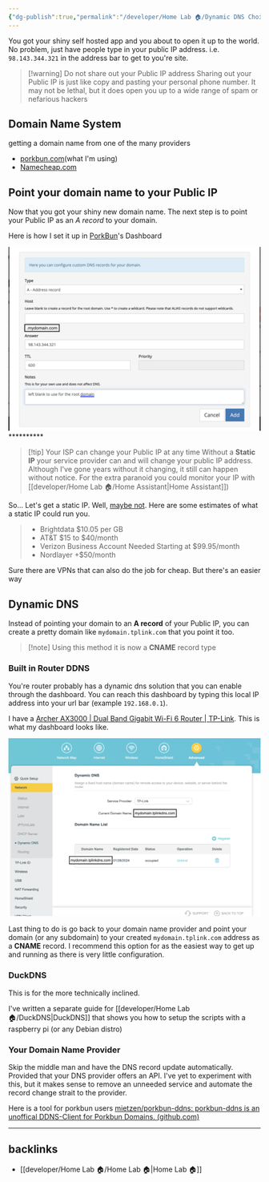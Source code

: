 ```yaml
---
{"dg-publish":true,"permalink":"/developer/Home Lab 🏠/Dynamic DNS Choices/"}
---
```


You got your shiny self hosted app and you about to open it up to the world. No problem, just have people type in your public IP address. i.e. `98.143.344.321` in the address bar to get to you're site. 

> [!warning] Do not share out your Public IP address
> Sharing out your Public IP is just like copy and pasting your personal phone number. It may not be lethal, but it does open you up to a wide range of spam or nefarious hackers

## Domain Name System

getting a domain name from one of the many providers
- [porkbun.com](https://porkbun.com/)(what I'm using)
- [Namecheap.com](https://www.namecheap.com/)

## Point your domain name to your Public IP

Now that you got your shiny new domain name. The next step is to point your Public IP as an *A record* to your domain.

Here is how I set it up in [PorkBun](https://porkbun.com/)'s Dashboard

![attachments/dynamic-dns-a-record 1.png|dynamic-dns-a-record](/img/user/attachments/dynamic-dns-a-record%201.png)**********

> [!tip] Your ISP can change your Public IP at any time
> Without a **Static IP** your service provider can and will change your public IP address. Although I've gone years without it changing, it still can happen without notice. For the extra paranoid you could monitor your IP with [[developer/Home Lab 🏠/Home Assistant\|Home Assistant]])

So... Let's get a static IP. Well, [maybe not](https://blog.noip.com/cost-of-a-static-ip-address-2). Here are some estimates of what a static IP could run you. 

> - Brightdata $10.05 per GB
> - AT&T $15 to $40/month
> - Verizon Business Account Needed Starting at $99.95/month
> - Nordlayer +$50/month

Sure there are VPNs that can also do the job for cheap. But there's an easier way
## Dynamic DNS

Instead of pointing your domain to an **A record** of your Public IP, you can create a pretty domain like `mydomain.tplink.com` that you point it too.

> [!note] Using this method it is now a **CNAME** record type

### Built in Router DDNS

You're router probably has a dynamic dns solution that you can enable through the dashboard. You can reach this dashboard by typing this local IP address into your url bar (example `192.168.0.1`).

I have a [Archer AX3000 | Dual Band Gigabit Wi-Fi 6 Router | TP-Link](https://www.tp-link.com/us/home-networking/wifi-router/archer-ax3000/). This is what my dashboard looks like.

![attachments/ddns-tp-link 1.png|ddns-tp-link](/img/user/attachments/ddns-tp-link%201.png)

Last thing to do is go back to your domain name provider and point your domain (or any subdomain) to your created `mydomain.tplink.com` address as a **CNAME** record. I recommend this option for as the easiest way to get up and running as there is very little configuration.

### DuckDNS

This is for the more technically inclined.

I've written a separate guide for [[developer/Home Lab 🏠/DuckDNS\|DuckDNS]] that shows you how to setup the scripts with a raspberry pi (or any Debian distro)
### Your Domain Name Provider

Skip the middle man and have the DNS record update automatically. Provided that your DNS provider offers an API. I've yet to experiment with this, but it makes sense to remove an unneeded service and automate the record change strait to the provider. 

Here is a tool for porkbun users [mietzen/porkbun-ddns: porkbun-ddns is an unoffical DDNS-Client for Porkbun Domains. (github.com)](https://github.com/mietzen/porkbun-ddns)

---
## backlinks
- [[developer/Home Lab 🏠/Home Lab 🏠\|Home Lab 🏠]]
